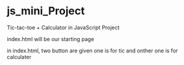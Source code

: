 # js_mini_Project
Tic-tac-toe + Calculator in JavaScript Project

index.html will be our starting page

in index.html, two button are given one is for tic and onther one is for calculater 
